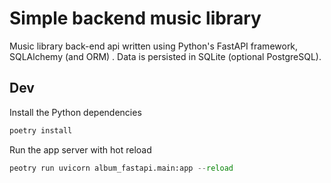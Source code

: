 # Simple backend music library

Music library back-end api written using Python's FastAPI framework, SQLAlchemy (and ORM) . Data is persisted in SQLite (optional PostgreSQL).

## Dev

Install the Python dependencies

```python
poetry install
```

Run the app server with hot reload

```python
peotry run uvicorn album_fastapi.main:app --reload  
```